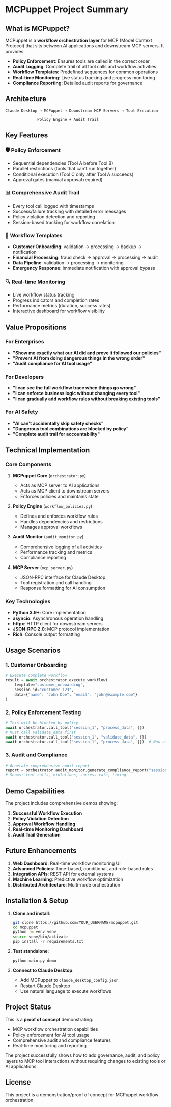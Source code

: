 # MCPuppet Project Summary

## What is MCPuppet?

MCPuppet is a **workflow orchestration layer** for MCP (Model Context Protocol) that sits between AI applications and downstream MCP servers. It provides:

- **Policy Enforcement**: Ensures tools are called in the correct order
- **Audit Logging**: Complete trail of all tool calls and workflow activities  
- **Workflow Templates**: Predefined sequences for common operations
- **Real-time Monitoring**: Live status tracking and progress monitoring
- **Compliance Reporting**: Detailed audit reports for governance

## Architecture

```
Claude Desktop → MCPuppet → Downstream MCP Servers → Tool Execution
                    ↓
              Policy Engine + Audit Trail
```

## Key Features

### 🛡️ Policy Enforcement
- Sequential dependencies (Tool A before Tool B)
- Parallel restrictions (tools that can't run together)
- Conditional execution (Tool C only after Tool A succeeds)
- Approval gates (manual approval required)

### 📊 Comprehensive Audit Trail
- Every tool call logged with timestamps
- Success/failure tracking with detailed error messages
- Policy violation detection and reporting
- Session-based tracking for workflow correlation

### 🎯 Workflow Templates
- **Customer Onboarding**: validation → processing → backup → notification
- **Financial Processing**: fraud check → approval → processing → audit
- **Data Pipeline**: validation → processing → monitoring
- **Emergency Response**: immediate notification with approval bypass

### 🔍 Real-time Monitoring
- Live workflow status tracking
- Progress indicators and completion rates
- Performance metrics (duration, success rates)
- Interactive dashboard for workflow visibility

## Value Propositions

### For Enterprises
- **"Show me exactly what our AI did and prove it followed our policies"**
- **"Prevent AI from doing dangerous things in the wrong order"**
- **"Audit compliance for AI tool usage"**

### For Developers
- **"I can see the full workflow trace when things go wrong"**
- **"I can enforce business logic without changing every tool"**
- **"I can gradually add workflow rules without breaking existing tools"**

### For AI Safety
- **"AI can't accidentally skip safety checks"**
- **"Dangerous tool combinations are blocked by policy"**
- **"Complete audit trail for accountability"**

## Technical Implementation

### Core Components

1. **MCPuppet Core** (`orchestrator.py`)
   - Acts as MCP server to AI applications
   - Acts as MCP client to downstream servers
   - Enforces policies and maintains state

2. **Policy Engine** (`workflow_policies.py`)
   - Defines and enforces workflow rules
   - Handles dependencies and restrictions
   - Manages approval workflows

3. **Audit Monitor** (`audit_monitor.py`)
   - Comprehensive logging of all activities
   - Performance tracking and metrics
   - Compliance reporting

4. **MCP Server** (`mcp_server.py`)
   - JSON-RPC interface for Claude Desktop
   - Tool registration and call handling
   - Response formatting for AI consumption

### Key Technologies
- **Python 3.9+**: Core implementation
- **asyncio**: Asynchronous operation handling
- **httpx**: HTTP client for downstream servers
- **JSON-RPC 2.0**: MCP protocol implementation
- **Rich**: Console output formatting

## Usage Scenarios

### 1. Customer Onboarding
```python
# Execute complete workflow
result = await orchestrator.execute_workflow(
    template="customer_onboarding",
    session_id="customer_123",
    data={"name": "John Doe", "email": "john@example.com"}
)
```

### 2. Policy Enforcement Testing
```python
# This will be blocked by policy
await orchestrator.call_tool("session_1", "process_data", {})
# Must call validate_data first
await orchestrator.call_tool("session_1", "validate_data", {})
await orchestrator.call_tool("session_1", "process_data", {})  # Now allowed
```

### 3. Audit and Compliance
```python
# Generate comprehensive audit report
report = orchestrator.audit_monitor.generate_compliance_report("session_1")
# Shows: tool calls, violations, success rate, timing
```

## Demo Capabilities

The project includes comprehensive demos showing:

1. **Successful Workflow Execution**
2. **Policy Violation Detection**
3. **Approval Workflow Handling**
4. **Real-time Monitoring Dashboard**
5. **Audit Trail Generation**

## Future Enhancements

1. **Web Dashboard**: Real-time workflow monitoring UI
2. **Advanced Policies**: Time-based, conditional, and role-based rules
3. **Integration APIs**: REST API for external systems
4. **Machine Learning**: Predictive workflow optimization
5. **Distributed Architecture**: Multi-node orchestration

## Installation & Setup

1. **Clone and install**:
   ```bash
   git clone https://github.com/YOUR_USERNAME/mcpuppet.git
   cd mcpuppet
   python -m venv venv
   source venv/bin/activate
   pip install -r requirements.txt
   ```

2. **Test standalone**:
   ```bash
   python main.py demo
   ```

3. **Connect to Claude Desktop**:
   - Add MCPuppet to `claude_desktop_config.json`
   - Restart Claude Desktop
   - Use natural language to execute workflows

## Project Status

This is a **proof of concept** demonstrating:
- MCP workflow orchestration capabilities
- Policy enforcement for AI tool usage
- Comprehensive audit and compliance features
- Real-time monitoring and reporting

The project successfully shows how to add governance, audit, and policy layers to MCP tool interactions without requiring changes to existing tools or AI applications.

## License

This project is a demonstration/proof of concept for MCPuppet workflow orchestration.